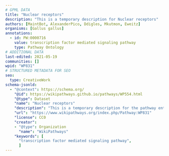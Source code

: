 ```yaml
---
# GPML DATA
title: "Nuclear receptors"
description: "This is a temporary description for Nuclear receptors"
authors: [MaintBot, AlexanderPico, Ddigles, Mkutmon, Eweitz]
organisms: [Gallus gallus]
annotations:
  - id: PW:0000716
    value: transcription factor mediated signaling pathway
    type: Pathway Ontology
# ADDITIONAL DATA
last-edited: 2021-05-19
communities: []
wpid: "WP831"
# STRUCTURED METADATA FOR SEO
seo:
  type: CreativeWork
schema-jsonld:
  - "@context": https://schema.org/
    "@id": https://wikipathways.github.io/pathways/WP554.html
    "@type": Dataset
    "name": "Nuclear receptors"
    "description": "This is a temporary description for the pathway entitled: Nuclear receptors"
    "url": "https://www.wikipathways.org/index.php/Pathway:WP831"
    "license": CC0
    "creator":
    - "@type": Organization
      "name": "WikiPathways"
    "keywords": [
      "transcription factor mediated signaling pathway",
      ]
---
```

